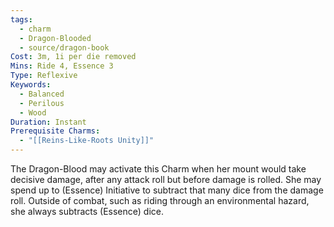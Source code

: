 ```yaml
---
tags:
  - charm
  - Dragon-Blooded
  - source/dragon-book
Cost: 3m, 1i per die removed
Mins: Ride 4, Essence 3
Type: Reflexive
Keywords:
  - Balanced
  - Perilous
  - Wood
Duration: Instant
Prerequisite Charms:
  - "[[Reins-Like-Roots Unity]]"
---
```

The Dragon-Blood may activate this Charm when her mount would take decisive damage, after any attack roll but before damage is rolled. She may spend up to (Essence) Initiative to subtract that many dice from the damage roll. Outside of combat, such as riding through an environmental hazard, she always subtracts (Essence) dice.